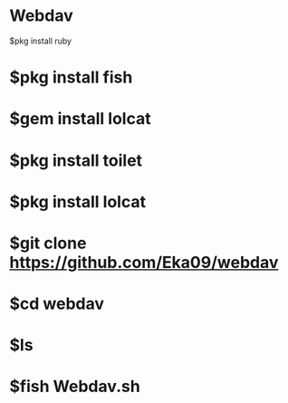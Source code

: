 # Webdav
$pkg install ruby
# $pkg install fish
# $gem install lolcat
# $pkg install toilet
# $pkg install lolcat
# $git clone https://github.com/Eka09/webdav
# $cd webdav
# $ls
# $fish Webdav.sh
